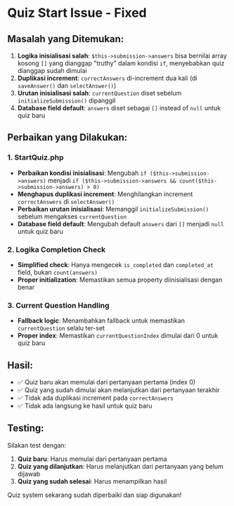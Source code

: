# Quiz Start Issue - Fixed

## Masalah yang Ditemukan:

1. **Logika inisialisasi salah**: `$this->submission->answers` bisa bernilai array kosong `[]` yang dianggap "truthy" dalam kondisi `if`, menyebabkan quiz dianggap sudah dimulai
2. **Duplikasi increment**: `correctAnswers` di-increment dua kali (di `saveAnswer()` dan `selectAnswer()`)
3. **Urutan inisialisasi salah**: `currentQuestion` diset sebelum `initializeSubmission()` dipanggil
4. **Database field default**: `answers` diset sebagai `[]` instead of `null` untuk quiz baru

## Perbaikan yang Dilakukan:

### 1. **StartQuiz.php**

- **Perbaikan kondisi inisialisasi**: Mengubah `if ($this->submission->answers)` menjadi `if ($this->submission->answers && count($this->submission->answers) > 0)`
- **Menghapus duplikasi increment**: Menghilangkan increment `correctAnswers` di `selectAnswer()`
- **Perbaikan urutan inisialisasi**: Memanggil `initializeSubmission()` sebelum mengakses `currentQuestion`
- **Database field default**: Mengubah default `answers` dari `[]` menjadi `null` untuk quiz baru

### 2. **Logika Completion Check**

- **Simplified check**: Hanya mengecek `is_completed` dan `completed_at` field, bukan `count(answers)`
- **Proper initialization**: Memastikan semua property diinisialisasi dengan benar

### 3. **Current Question Handling**

- **Fallback logic**: Menambahkan fallback untuk memastikan `currentQuestion` selalu ter-set
- **Proper index**: Memastikan `currentQuestionIndex` dimulai dari 0 untuk quiz baru

## Hasil:

- ✅ Quiz baru akan memulai dari pertanyaan pertama (index 0)
- ✅ Quiz yang sudah dimulai akan melanjutkan dari pertanyaan terakhir
- ✅ Tidak ada duplikasi increment pada `correctAnswers`
- ✅ Tidak ada langsung ke hasil untuk quiz baru

## Testing:

Silakan test dengan:

1. **Quiz baru**: Harus memulai dari pertanyaan pertama
2. **Quiz yang dilanjutkan**: Harus melanjutkan dari pertanyaan yang belum dijawab
3. **Quiz yang sudah selesai**: Harus menampilkan hasil

Quiz system sekarang sudah diperbaiki dan siap digunakan!
